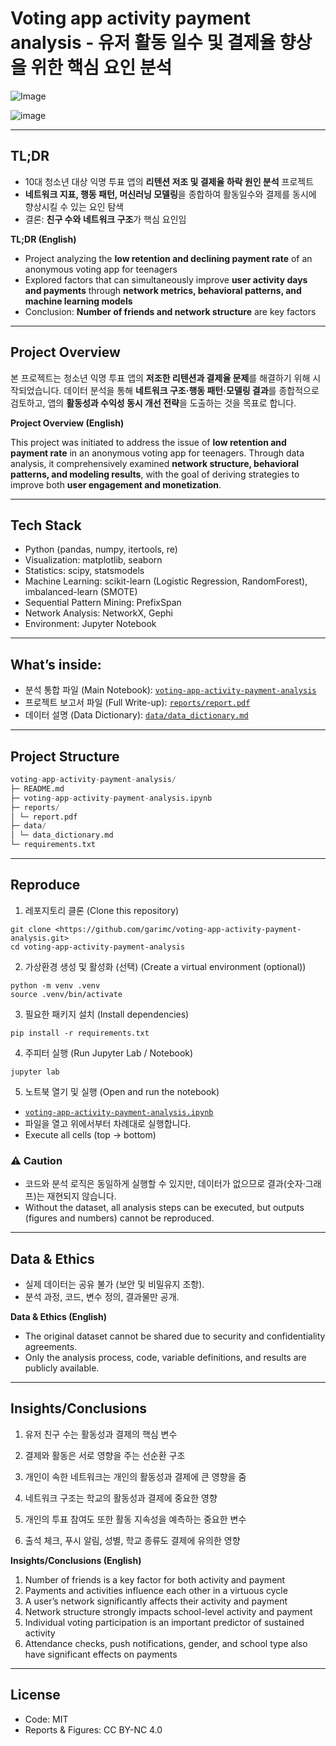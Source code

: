 # Voting app activity payment analysis - 유저 활동 일수 및 결제율 향상을 위한 핵심 요인 분석

![Image](https://instinctive-milk-d9b.notion.site/image/attachment%3A46b16c1e-ac96-47d5-a7ca-130dc86f1bd5%3A%E1%84%8E%E1%85%A5%E1%86%BC%E1%84%89%E1%85%A9%E1%84%82%E1%85%A7%E1%86%AB_%E1%84%8B%E1%85%B5%E1%86%A8%E1%84%86%E1%85%A7%E1%86%BC_%E1%84%90%E1%85%AE%E1%84%91%E1%85%AD_2.png?table=block&id=2629d974-08e6-8046-b7a1-c6698ba81d96&spaceId=f80357d3-0f5e-4223-be11-6f5365fc1458&width=1380&userId=&cache=v2)

![image](https://instinctive-milk-d9b.notion.site/image/attachment%3A364398ac-efb6-47fd-a227-c35a6a4fa024%3A%E1%84%8E%E1%85%A5%E1%86%BC%E1%84%89%E1%85%A9%E1%84%82%E1%85%A7%E1%86%AB_%E1%84%8B%E1%85%B5%E1%86%A8%E1%84%86%E1%85%A7%E1%86%BC_%E1%84%90%E1%85%AE%E1%84%91%E1%85%AD_3.jpg?table=block&id=2629d974-08e6-80bd-8062-ee1ea131dd71&spaceId=f80357d3-0f5e-4223-be11-6f5365fc1458&width=1380&userId=&cache=v2)

---

## TL;DR

- 10대 청소년 대상 익명 투표 앱의 **리텐션 저조 및 결제율 하락 원인 분석** 프로젝트
- **네트워크 지표, 행동 패턴, 머신러닝 모델링**을 종합하여 활동일수와 결제를 동시에 향상시킬 수 있는 요인 탐색
- 결론: **친구 수와 네트워크 구조**가 핵심 요인임

**TL;DR (English)**

- Project analyzing the **low retention and declining payment rate** of an anonymous voting app for teenagers
- Explored factors that can simultaneously improve **user activity days and payments** through **network metrics, behavioral patterns, and machine learning models**
- Conclusion: **Number of friends and network structure** are key factors

---

## Project Overview

본 프로젝트는 청소년 익명 투표 앱의 **저조한 리텐션과 결제율 문제**를 해결하기 위해 시작되었습니다. 데이터 분석을 통해 **네트워크 구조·행동 패턴·모델링 결과**를 종합적으로 검토하고, 앱의 **활동성과 수익성 동시 개선 전략**을 도출하는 것을 목표로 합니다.

**Project Overview (English)**

This project was initiated to address the issue of **low retention and payment rate** in an anonymous voting app for teenagers. Through data analysis, it comprehensively examined **network structure, behavioral patterns, and modeling results**, with the goal of deriving strategies to improve both **user engagement and monetization**.

---

## Tech Stack

- Python (pandas, numpy, itertools, re)
- Visualization: matplotlib, seaborn
- Statistics: scipy, statsmodels
- Machine Learning: scikit-learn (Logistic Regression, RandomForest), imbalanced-learn (SMOTE)
- Sequential Pattern Mining: PrefixSpan
- Network Analysis: NetworkX, Gephi
- Environment: Jupyter Notebook

---

## What’s inside:

- 분석 통합 파일 (Main Notebook): [`voting-app-activity-payment-analysis`](./voting-app-activity-payment-analysis.ipynb)
- 프로젝트 보고서 파일 (Full Write-up): [`reports/report.pdf`](./reports/report.pdf)
- 데이터 설명 (Data Dictionary): [`data/data_dictionary.md`](./data/data_dictionary.md)

---

## Project Structure

```python
voting-app-activity-payment-analysis/
├─ README.md
├─ voting-app-activity-payment-analysis.ipynb
├─ reports/
│ └─ report.pdf
├─ data/
│ └─ data_dictionary.md 
└─ requirements.txt
```

---

## Reproduce

1. 레포지토리 클론 (Clone this repository)

```
git clone <https://github.com/garimc/voting-app-activity-payment-analysis.git>
cd voting-app-activity-payment-analysis
```

2. 가상환경 생성 및 활성화 (선택) (Create a virtual environment (optional))

```
python -m venv .venv
source .venv/bin/activate
```

3. 필요한 패키지 설치 (Install dependencies)

```
pip install -r requirements.txt
```

4. 주피터 실행 (Run Jupyter Lab / Notebook)

```
jupyter lab
```

5. 노트북 열기 및 실행 (Open and run the notebook)
- [`voting-app-activity-payment-analysis.ipynb`](./voting-app-activity-payment-analysis.ipynb)
- 파일을 열고 위에서부터 차례대로 실행합니다.
- Execute all cells (top → bottom)

### ⚠️ Caution

- 코드와 분석 로직은 동일하게 실행할 수 있지만, 데이터가 없으므로 결과(숫자·그래프)는 재현되지 않습니다.
- Without the dataset, all analysis steps can be executed, but outputs (figures and numbers) cannot be reproduced.

---

## Data & Ethics

- 실제 데이터는 공유 불가 (보안 및 비밀유지 조항).
- 분석 과정, 코드, 변수 정의, 결과물만 공개.

**Data & Ethics (English)**

- The original dataset cannot be shared due to security and confidentiality agreements.
- Only the analysis process, code, variable definitions, and results are publicly available.

---

## Insights/Conclusions

1. 유저 친구 수는 활동성과 결제의 핵심 변수 

2. 결제와 활동은 서로 영향을 주는 선순환 구조 

3. 개인이 속한 네트워크는 개인의 활동성과 결제에 큰 영향을 줌 

4. 네트워크 구조는 학교의 활동성과 결제에 중요한 영향 

5. 개인의 투표 참여도 또한 활동 지속성을 예측하는 중요한 변수 

6. 출석 체크, 푸시 알림, 성별, 학교 종류도 결제에 유의한 영향 

**Insights/Conclusions (English)**

1. Number of friends is a key factor for both activity and payment
2. Payments and activities influence each other in a virtuous cycle
3. A user’s network significantly affects their activity and payment
4. Network structure strongly impacts school-level activity and payment
5. Individual voting participation is an important predictor of sustained activity
6. Attendance checks, push notifications, gender, and school type also have significant effects on payments

---

## License

- Code: MIT
- Reports & Figures: CC BY-NC 4.0
